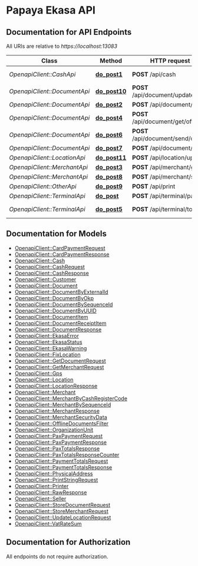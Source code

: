 # Papaya Ekasa API

## Documentation for API Endpoints

All URIs are relative to *https://localhost:13083*

Class | Method | HTTP request | Description
------------ | ------------- | ------------- | -------------
*OpenapiClient::CashApi* | [**do_post1**](docs/CashApi.md#do_post1) | **POST** /api/cash | Cash deposit/withdraw
*OpenapiClient::DocumentApi* | [**do_post10**](docs/DocumentApi.md#do_post10) | **POST** /api/document/update | Update broken document
*OpenapiClient::DocumentApi* | [**do_post2**](docs/DocumentApi.md#do_post2) | **POST** /api/document/get | Get document
*OpenapiClient::DocumentApi* | [**do_post4**](docs/DocumentApi.md#do_post4) | **POST** /api/document/get/offline | Get offline documents
*OpenapiClient::DocumentApi* | [**do_post6**](docs/DocumentApi.md#do_post6) | **POST** /api/document/send/offline | Send offline requests
*OpenapiClient::DocumentApi* | [**do_post7**](docs/DocumentApi.md#do_post7) | **POST** /api/document/store | Store document
*OpenapiClient::LocationApi* | [**do_post11**](docs/LocationApi.md#do_post11) | **POST** /api/location/update | Update location
*OpenapiClient::MerchantApi* | [**do_post3**](docs/MerchantApi.md#do_post3) | **POST** /api/merchant/get | Get merchant
*OpenapiClient::MerchantApi* | [**do_post8**](docs/MerchantApi.md#do_post8) | **POST** /api/merchant/store | Store merchant
*OpenapiClient::OtherApi* | [**do_post9**](docs/OtherApi.md#do_post9) | **POST** /api/print | Print string
*OpenapiClient::TerminalApi* | [**do_post**](docs/TerminalApi.md#do_post) | **POST** /api/terminal/pay | Card payment
*OpenapiClient::TerminalApi* | [**do_post5**](docs/TerminalApi.md#do_post5) | **POST** /api/terminal/totals | Terminal totals report


## Documentation for Models

 - [OpenapiClient::CardPaymentRequest](docs/CardPaymentRequest.md)
 - [OpenapiClient::CardPaymentResponse](docs/CardPaymentResponse.md)
 - [OpenapiClient::Cash](docs/Cash.md)
 - [OpenapiClient::CashRequest](docs/CashRequest.md)
 - [OpenapiClient::CashResponse](docs/CashResponse.md)
 - [OpenapiClient::Customer](docs/Customer.md)
 - [OpenapiClient::Document](docs/Document.md)
 - [OpenapiClient::DocumentByExternalId](docs/DocumentByExternalId.md)
 - [OpenapiClient::DocumentByOkp](docs/DocumentByOkp.md)
 - [OpenapiClient::DocumentBySequenceId](docs/DocumentBySequenceId.md)
 - [OpenapiClient::DocumentByUUID](docs/DocumentByUUID.md)
 - [OpenapiClient::DocumentItem](docs/DocumentItem.md)
 - [OpenapiClient::DocumentReceiptItem](docs/DocumentReceiptItem.md)
 - [OpenapiClient::DocumentResponse](docs/DocumentResponse.md)
 - [OpenapiClient::EkasaError](docs/EkasaError.md)
 - [OpenapiClient::EkasaStatus](docs/EkasaStatus.md)
 - [OpenapiClient::EkasaWarning](docs/EkasaWarning.md)
 - [OpenapiClient::FixLocation](docs/FixLocation.md)
 - [OpenapiClient::GetDocumentRequest](docs/GetDocumentRequest.md)
 - [OpenapiClient::GetMerchantRequest](docs/GetMerchantRequest.md)
 - [OpenapiClient::Gps](docs/Gps.md)
 - [OpenapiClient::Location](docs/Location.md)
 - [OpenapiClient::LocationResponse](docs/LocationResponse.md)
 - [OpenapiClient::Merchant](docs/Merchant.md)
 - [OpenapiClient::MerchantByCashRegisterCode](docs/MerchantByCashRegisterCode.md)
 - [OpenapiClient::MerchantBySequenceId](docs/MerchantBySequenceId.md)
 - [OpenapiClient::MerchantResponse](docs/MerchantResponse.md)
 - [OpenapiClient::MerchantSecurityData](docs/MerchantSecurityData.md)
 - [OpenapiClient::OfflineDocumentsFilter](docs/OfflineDocumentsFilter.md)
 - [OpenapiClient::OrganizationUnit](docs/OrganizationUnit.md)
 - [OpenapiClient::PaxPaymentRequest](docs/PaxPaymentRequest.md)
 - [OpenapiClient::PaxPaymentResponse](docs/PaxPaymentResponse.md)
 - [OpenapiClient::PaxTotalsResponse](docs/PaxTotalsResponse.md)
 - [OpenapiClient::PaxTotalsResponseCounter](docs/PaxTotalsResponseCounter.md)
 - [OpenapiClient::PaymentTotalsRequest](docs/PaymentTotalsRequest.md)
 - [OpenapiClient::PaymentTotalsResponse](docs/PaymentTotalsResponse.md)
 - [OpenapiClient::PhysicalAddress](docs/PhysicalAddress.md)
 - [OpenapiClient::PrintStringRequest](docs/PrintStringRequest.md)
 - [OpenapiClient::Printer](docs/Printer.md)
 - [OpenapiClient::RawResponse](docs/RawResponse.md)
 - [OpenapiClient::Seller](docs/Seller.md)
 - [OpenapiClient::StoreDocumentRequest](docs/StoreDocumentRequest.md)
 - [OpenapiClient::StoreMerchantRequest](docs/StoreMerchantRequest.md)
 - [OpenapiClient::UpdateLocationRequest](docs/UpdateLocationRequest.md)
 - [OpenapiClient::VatRateSum](docs/VatRateSum.md)


## Documentation for Authorization

 All endpoints do not require authorization.

